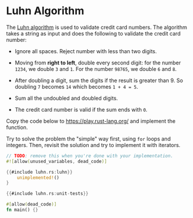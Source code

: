 # Luhn Algorithm

The [Luhn algorithm](https://en.wikipedia.org/wiki/Luhn_algorithm) is used to
validate credit card numbers. The algorithm takes a string as input and does the
following to validate the credit card number:

* Ignore all spaces. Reject number with less than two digits.

* Moving from **right to left**, double every second digit: for the number `1234`,
  we double `3` and `1`. For the number `98765`, we double `6` and `8`.

* After doubling a digit, sum the digits if the result is greater than 9. So doubling `7` becomes `14` which
  becomes `1 + 4 = 5`.

* Sum all the undoubled and doubled digits.

* The credit card number is valid if the sum ends with `0`.

Copy the code below to <https://play.rust-lang.org/> and implement the function.

Try to solve the problem the "simple" way first, using `for` loops and integers.
Then, revisit the solution and try to implement it with iterators.


```rust
// TODO: remove this when you're done with your implementation.
#![allow(unused_variables, dead_code)]

{{#include luhn.rs:luhn}}
    unimplemented!()
}

{{#include luhn.rs:unit-tests}}

#[allow(dead_code)]
fn main() {}
```
